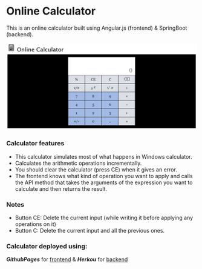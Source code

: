 # Online Calculator
This is an online calculator built using Angular.js (frontend) & SpringBoot (backend).

![Calculator](/readme/calc-front.jpg)

### Calculator features
- This calculator simulates most of what happens in Windows calculator.
- Calculates the arithmetic operations incrementally.
- You should clear the calculator (press CE) when it gives an error.
- The frontend knows what kind of operation you want to apply and calls the API method that takes the arguments of the expression you want to calculate and then returns the result.

### Notes
- Button CE: Delete the current input (while writing it before applying any operations on it)
- Button C: Delete the current input and all the previous ones.

### Calculator deployed using:
*__GithubPages__* for [frontend](https://github.com/ShazaAllam2001/Calculator/) &
*__Herkou__* for [backend](https://online-calculator-api-shaza.herokuapp.com/)

